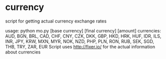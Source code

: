 # currency
script for getting actual currency exchange rates

usage: python mo.py [base currency] [final currency] [amount]
currencies: AUD, BGN, BRL, CAD, CHF, CNY, CZK, DKK, GBP, HKD, HRK, HUF, IDR, ILS, INR, JPY, KRW, MXN, MYR, NOK, NZD, PHP, PLN, RON, RUB, SEK, SGD, THB, TRY, ZAR, EUR
Script uses http://fixer.io/ for the actual information about currencies
